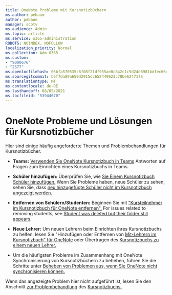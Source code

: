 ```yaml
---
title: OneNote Probleme mit Kursnotizbüchern
ms.author: pebaum
author: pebaum
manager: scotv
ms.audience: Admin
ms.topic: article
ms.service: o365-administration
ROBOTS: NOINDEX, NOFOLLOW
localization_priority: Normal
ms.collection: Adm_O365
ms.custom:
- "9000676"
- "2577"
ms.openlocfilehash: 05bfa570535c6f08f21df955ae0c842c1c9d24e8981bdfec6642c1a1729d68f8
ms.sourcegitcommit: b5f7da89a650d2915dc652449623c78be6247175
ms.translationtype: MT
ms.contentlocale: de-DE
ms.lasthandoff: 08/05/2021
ms.locfileid: "53944670"
---
```

# <a name="onenote-class-notebook-issues-and-resolutions"></a>OneNote Probleme und Lösungen für Kursnotizbücher

Hier sind einige häufig angeforderte Themen und Problembehandlungen für Kursnotizbücher.

- **Teams:** [Verwenden Sie OneNote Kursnotizbuch in Teams](https://support.office.com/article/bd77f11f-27cd-4d41-bfbd-2b11799f1440) Antworten auf Fragen zum Einrichten eines Kursnotizbuchs in Teams.

- **Schüler hinzufügen:** Überprüfen Sie, wie [Sie Einem Kursnotizbuch Schüler hinzufügen.](https://support.office.com/article/149882af-506a-4689-9fee-39309b97aae8) Wenn Sie Probleme haben, neue Schüler zu sehen, sehen Sie, dass [neu hinzugefügte Schüler nicht im Kursnotizbuch angezeigt werden.](https://support.office.com/article/4da02c45-b435-4af1-921b-51b8ee40e1c9)

- **Entfernen von Schülern/Studenten:** Beginnen Sie mit ["Kursteilnehmer im Kursnotizbuch für OneNote entfernen".](https://support.office.com/article/86dcf019-408f-4de8-8055-eb61f1578c3c) For issues related to removing students, see [Student was deleted but their folder still appears](https://support.office.com/article/0ed81eaa-c14a-436f-bb6f-ce95f130cc71).

- **Neue Lehrer:** Um neuen Lehrern beim Einrichten ihres Kursnotizbuchs zu helfen, lesen Sie "Hinzufügen oder Entfernen von [Mit-Lehrern im Kursnotizbuch" für OneNote](https://support.office.com/article/fdcb870b-49a7-4a14-9ea6-d817f88026f8) oder Übertragen des [Kursnotizbuchs zu einem neuen Lehrer.](https://support.office.com/article/84ef5d4a-0eec-4d5b-bc22-1317bc3b9027)

- Um die häufigsten Probleme im Zusammenhang mit OneNote Synchronisierung von Kursnotizbüchern zu beheben, führen Sie die Schritte unter [Beheben von Problemen aus, wenn Sie OneNote nicht synchronisieren können.](https://support.office.com/article/Fix-issues-when-you-can-t-sync-OneNote-299495ef-66d1-448f-90c1-b785a6968d45)

Wenn das angezeigte Problem hier nicht aufgeführt ist, lesen Sie den Abschnitt [zur Problembehandlung](https://support.office.com/article/class-notebook-ee70aff9-52e8-449f-be6a-7cbc1d65eaea#ID0EAABAAA=Manage&ID0EABAAA=Troubleshoot) des [Kursnotizbuchs.](https://support.office.com/article/class-notebook-ee70aff9-52e8-449f-be6a-7cbc1d65eaea) 


